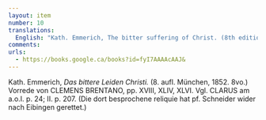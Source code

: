 ```yaml
---
layout: item
number: 10
translations:
  English: "Kath. Emmerich, The bitter suffering of Christ. (8th edition, Munich, 1852. 8vo.) Preface by Clemens Brentano, pp. XVIII, XLIV, XLVI. Compare Clarus in the book already cited, p. 24; II. p. 207. (The relic, that is discussed there, was returned to Eibingen by Parish Priest [Ludwig] Schneider.) [Trans. J. Bock]"
comments:
urls:
  - https://books.google.ca/books?id=fyI7AAAAcAAJ&
---
```


Kath. Emmerich, <em>Das bittere Leiden Christi.</em> (8. aufl. München, 1852. 8vo.) Vorrede von CLEMENS BRENTANO, pp. XVIII, XLIV, XLVI. Vgl. CLARUS am a.o.I. p. 24; II. p. 207. (Die dort besprochene reliquie hat pf. Schneider wider nach Eibingen gerettet.)

